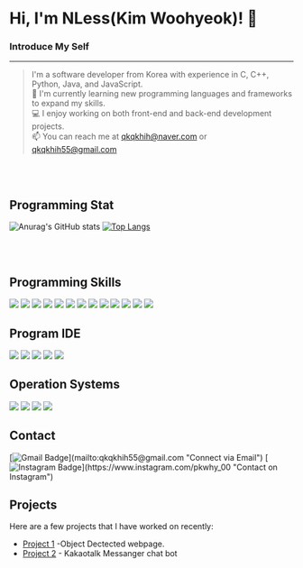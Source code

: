 
# Hi, I'm NLess(Kim Woohyeok)! 👋

### Introduce My Self
---
> I'm a software developer from Korea with experience in 
> C, C++, Python, Java, and JavaScript.
><br>
> 🌱 I'm currently learning new programming languages and frameworks to expand my skills.<br>
> 💻 I enjoy working on both front-end and back-end development projects.<br>
> 📫 You can reach me at qkqkhih@naver.com or qkqkhih55@gmail.com<br>
<br>
<br>


## Programming Stat
![Anurag's GitHub stats](https://github-readme-stats.vercel.app/api?username=NLessW&show_icons=true&theme=radical)
[![Top Langs](https://github-readme-stats.vercel.app/api/top-langs/?username=NLessW&layout=compact&theme=radical)](https://github.com/anuraghazra/github-readme-stats)

<br>
<br>


## Programming Skills
<p align='left'>
  <img src="https://img.shields.io/badge/C-A8B9CC?style=flat-square&logo=C&logoColor=white"/>
  <img src="https://img.shields.io/badge/C++-00599C?style=flat-square&logo=C%2B%2B&logoColor=white"/>
  <img src="https://img.shields.io/badge/Android-3DDC84?style=flat-square&logo=Android&logoColor=white"/>
  <img src="https://img.shields.io/badge/Java-007396?style=flat-square&logo=Java&logoColor=white"/>
  <img src="https://img.shields.io/badge/Python-3776AB?style=flat-square&logo=Python&logoColor=white"/>
  <img src="https://img.shields.io/badge/OpenCv-5C3EE8?style=flat-square&logo=OpenCv&logoColor=white"/>
  <img src="https://img.shields.io/badge/Flask-000000?style=flat-square&logo=flask&logoColor=white"/>
  <img src="https://img.shields.io/badge/HTML-E34F26?style=flat-square&logo=HTML5&logoColor=white"/>
  <img src="https://img.shields.io/badge/CSS3-1572B6?style=flat-square&logo=css3&logoColor=white"/>
  <img src="https://img.shields.io/badge/JavaScript-F7DF1E?style=flat-square&logo=JavaScript&logoColor=white"/>
  <img src="https://img.shields.io/badge/Node.js-339933?style=flat-square&logo=Node.js&logoColor=white"/>
  <img src="https://img.shields.io/badge/JSON-000000?style=flat-square&logo=json&logoColor=white"/>
  <img src="https://img.shields.io/badge/Arduino-00979D?style=flat-square&logo=Arduino&logoColor=white"/>
</p>

## Program IDE
<p align='left'>
  <img src="https://img.shields.io/badge/Visual Studio-5C2D91?style=flat-square&logo=Visual Studio&logoColor=white"/>
  <img src="https://img.shields.io/badge/Visual Studio Code-007ACC?style=flat-square&logo=Visual Studio Code&logoColor=white"/>
  <img src="https://img.shields.io/badge/Android Studio-3DDC84?style=flat-square&logo=Android Studio&logoColor=white"/>
  <img src="https://img.shields.io/badge/Spyder IDE-FF0000?style=flat-square&logo=Spyder IDE&logoColor="white">
  <img src="https://img.shields.io/badge/Atom-66595C?style=flat-square&logo=Atom&logoColor="white">
</p>

## Operation Systems
<p align='left'>
  <img src="https://img.shields.io/badge/Windows 11-0078D4?style=flat-square&logo=Windows 11&logoColor="white">
  <img src="https://img.shields.io/badge/Ubuntu-E95420?style=flat-square&logo=Ubuntu&logoColor=white"/>
  <img src="https://img.shields.io/badge/Anaconda-44A833?style=flat-square&logo=Anaconda&logoColor=white"/>
  <img src="https://img.shields.io/badge/Linux-FCC624?style=flat-square&logo=linux&logoColor=white"/>
</p>

## Contact
[![Gmail Badge](https://img.shields.io/badge/-qkqkhih55@gmail.com-c14438?style=flat&logo=Gmail&logoColor="white")](mailto:qkqkhih55@gmail.com "Connect via Email")
[![Instagram Badge](https://img.shields.io/badge/-@pkwhy_00-E4405F?style=flat&logo=Instagram&logoColor="white")](https://www.instagram.com/pkwhy_00 "Contact on Instagram")
## Projects

Here are a few projects that I have worked on recently:

- [Project 1](https://github.com/NLessW/Opencv_Object_detect_platform) -Object Dectected webpage.
- [Project 2](https://github.com/NLessW/KakaoTalkBot) - Kakaotalk Messanger chat bot



